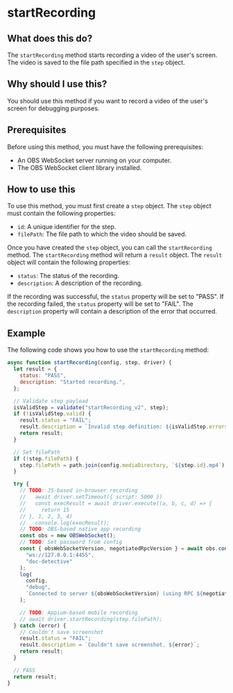 
  
   # **startRecording**

## What does this do?

The `startRecording` method starts recording a video of the user's screen. The video is saved to the file path specified in the `step` object.

## Why should I use this?

You should use this method if you want to record a video of the user's screen for debugging purposes.

## Prerequisites

Before using this method, you must have the following prerequisites:

* An OBS WebSocket server running on your computer.
* The OBS WebSocket client library installed.

## How to use this

To use this method, you must first create a `step` object. The `step` object must contain the following properties:

* `id`: A unique identifier for the step.
* `filePath`: The file path to which the video should be saved.

Once you have created the `step` object, you can call the `startRecording` method. The `startRecording` method will return a `result` object. The `result` object will contain the following properties:

* `status`: The status of the recording.
* `description`: A description of the recording.

If the recording was successful, the `status` property will be set to "PASS". If the recording failed, the `status` property will be set to "FAIL". The `description` property will contain a description of the error that occurred.

## Example

The following code shows you how to use the `startRecording` method:

```javascript
async function startRecording(config, step, driver) {
  let result = {
    status: "PASS",
    description: "Started recording.",
  };

  // Validate step payload
  isValidStep = validate("startRecording_v2", step);
  if (!isValidStep.valid) {
    result.status = "FAIL";
    result.description = `Invalid step definition: ${isValidStep.errors}`;
    return result;
  }

  // Set filePath
  if (!step.filePath) {
    step.filePath = path.join(config.mediaDirectory, `${step.id}.mp4`);
  }

  try {
    // TODO: JS-based in-browser recording
    //   await driver.setTimeout({ script: 5000 })
    //   const execResult = await driver.execute((a, b, c, d) => {
    //     return 15
    // }, 1, 2, 3, 4)
    //   console.log(execResult);
    // TODO: OBS-based native app recording
    const obs = new OBSWebSocket();
    // TODO: Set password from config
    const { obsWebSocketVersion, negotiatedRpcVersion } = await obs.connect(
      "ws://127.0.0.1:4455",
      "doc-detective"
    );
    log(
      config,
      "debug",
      `Connected to server ${obsWebSocketVersion} (using RPC ${negotiatedRpcVersion})`
    );

    // TODO: Appium-based mobile recording
    // await driver.startRecording(step.filePath);
  } catch (error) {
    // Couldn't save screenshot
    result.status = "FAIL";
    result.description = `Couldn't save screenshot. ${error}`;
    return result;
  }

  // PASS
  return result;
}
```
  
  